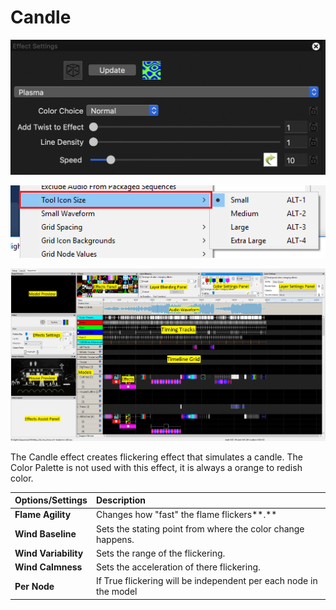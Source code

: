 # Candle

![Icon](../../.gitbook/assets/image%20%28747%29.png)

![Sequencer Grid](../../.gitbook/assets/image%20%28233%29.png)

![](../../.gitbook/assets/image%20%28176%29.png)



The Candle effect creates flickering effect that simulates a candle. The Color Palette is not used with this effect, it is always a orange to redish color.

| **Options/Settings** | **Description** |
| :--- | :--- |
| **Flame Agility** | Changes how "fast" the flame flickers**.** |
| **Wind Baseline** | Sets the stating point from where the color change happens. |
| **Wind Variability** | Sets the range of the flickering. |
| **Wind Calmness** | Sets the acceleration of there flickering. |
| **Per Node** | If True flickering will be independent per each node in the model |

